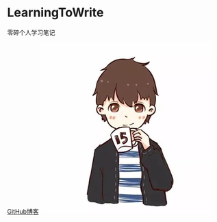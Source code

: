 # LearningToWrite
零碎个人学习笔记

[GitHub博客](https://viplouis.github.io/)
![image](https://github.com/viplouis/LearningToWrite/blob/master/images/ZhangBaiquan.jpg)
